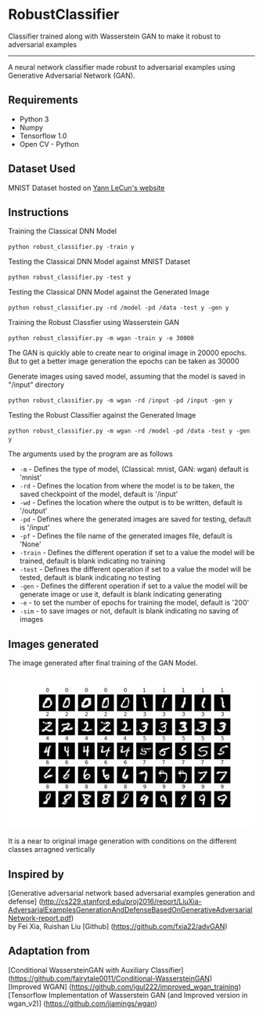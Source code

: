 # RobustClassifier
Classifier trained along with Wasserstein GAN to make it robust to adversarial examples 

------
A neural network classifier made robust to adversarial examples using Generative Adversarial Network (GAN).

## Requirements
- Python 3
- Numpy
- Tensorflow 1.0
- Open CV - Python

## Dataset Used
MNIST Dataset hosted on [Yann LeCun's website](http://yann.lecun.com/exdb/mnist/)

## Instructions
Training the Classical DNN Model  

`python robust_classifier.py -train y`

Testing the Classical DNN Model against MNIST Dataset  

`python robust_classifier.py -test y`

Testing the Classical DNN Model against the Generated Image  

`python robust_classifier.py -rd /model -pd /data -test y -gen y`

Training the Robust Classfier using Wasserstein GAN  

`python robust_classifier.py -m wgan -train y -e 30000`

The GAN is quickly able to create near to original image in 20000 epochs. But to get a better image generation the epochs can be taken as 30000

Generate images using saved model, assuming that the model is saved in "/input" directory  

`python robust_classifier.py -m wgan -rd /input -pd /input -gen y`

Testing the Robust Classifier against the Generated Image  

`python robust_classifier.py -m wgan -rd /model -pd /data -test y -gen y`  

The arguments used by the program are as follows  

- `-m` - Defines the type of model, (Classical: mnist, GAN: wgan) default is 'mnist'
- `-rd` - Defines the location from where the model is to be taken, the saved checkpoint of the model, default is '/input'
- `-wd` - Defines the location where the output is to be written, default is '/output'
- `-pd` - Defines where the generated images are saved for testing, default is '/input'
- `-pf` - Defines the file name of the generated images file, default is 'None'
- `-train` - Defines the different operation if set to a value the model will be trained, default is blank indicating no training
- `-test` - Defines the different operation if set to a value the model will be tested, default is blank indicating no testing
- `-gen` - Defines the different operation if set to a value the model will be generate image or use it, default is blank indicating generating
- `-e` - to set the number of epochs for training the model, default is '200'
- `-sim` - to save images or not, default is blank indicating no saving of images

## Images generated
The image generated after final training of the GAN Model.

<img src="images/sample_final.png" title="Final Image Generated">

It is a near to original image generation with conditions on the different classes arragned vertically

## Inspired by
[Generative adversarial network based adversarial examples generation and defense] (http://cs229.stanford.edu/proj2016/report/LiuXia-AdversarialExamplesGenerationAndDefenseBasedOnGenerativeAdversarialNetwork-report.pdf)  
by Fei Xia, Ruishan Liu 
[Github] (https://github.com/fxia22/advGAN)

## Adaptation from
[Conditional WassersteinGAN with Auxiliary Classifier] (https://github.com/fairytale0011/Conditional-WassersteinGAN)  
[Improved WGAN] (https://github.com/igul222/improved_wgan_training)  
[Tensorflow Implementation of Wasserstein GAN (and Improved version in wgan_v2)] (https://github.com/jiamings/wgan)
